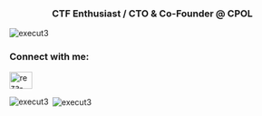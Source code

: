 <h3 align="center">CTF Enthusiast / CTO & Co-Founder @ CPOL</h3>

<p align="left"> <img src="https://komarev.com/ghpvc/?username=execut3&label=Profile%20views&color=0e75b6&style=flat" alt="execut3" /> </p>

<h3 align="left">Connect with me:</h3>
<p align="left">
<a href="https://linkedin.com/in/reza-torkaman-ahmadi" target="blank"><img align="center" src="https://raw.githubusercontent.com/rahuldkjain/github-profile-readme-generator/master/src/images/icons/Social/linked-in-alt.svg" alt="reza-torkaman-ahmadi" height="30" width="40" /></a>
</p>

<div class="row">
<div class="col-md-6">
<p><img align="left" src="https://github-readme-stats.vercel.app/api/top-langs?username=execut3&show_icons=true&locale=en&layout=compact" alt="execut3" /></p>
</div>
<div class="col-md-6">

<p>&nbsp;<img align="center" src="https://github-readme-stats.vercel.app/api?username=execut3&show_icons=true&locale=en" alt="execut3" /></p>

</div>
</div>



